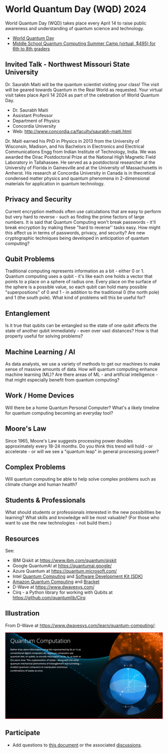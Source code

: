 # World Quantum Day (WQD) 2024

World Quantum Day (WQD) takes place every April 14 to raise public awareness and understanding of quantum science and technology. 

- [World Quantum Day](https://worldquantumday.org/)
- [Middle School Quantum Computing Summer Camp (virtual, $495) for 6th to 8th graders](https://www.qubitbyqubit.org/middle-school-camp)

## Invited Talk - Northwest Missouri State University

Dr. Saurabh Maiti will be the quantum scientist visiting your class! 
The visit will be geared towards Quantum in the Real World as requested. 
Your virtual visit takes place April 14 2024 as part of the celebration of World Quantum Day. 

- Dr. Saurabh Maiti
- Assistant Professor
- Department of Physics
- Concordia University
- Web: <http://www.concordia.ca/faculty/saurabh-maiti.html>

Dr. Maiti earned his PhD in Physics in 2013 from the University of Wisconsin, Madison, and 
his Bachelors in Electronics and Electrical Communications Engg from Indian Institute of Technology, India.
We was awarded the Dirac Postdoctoral Prize at the National High Magnetic Field Laboratory in Tallahassee.
He served as a postdoctoral researcher at the University of Florida in Gainesville and at the University of Massachusetts in Amherst.
His research at Concordia University in Canada is in theoretical condensed matter physics and quantum phenomena in 2-dimensional materials for application in quantum technology.

## Privacy and Security

Current encryption methods often use calculations that are easy to perform but very hard to reverse - such as finding the prime factors of large numbers. It is said that Quantum Computing won't break passwords - it'll break encryption by making these "hard to reverse'' tasks easy. How might this affect us in terms of passwords, privacy, and security? Are new cryptographic techniques being developed in anticipation of quantum computing?

## Qubit Problems

Traditional computing represents information as a bit - either 0 or 1. Quantum computing uses a qubit - it's like each one holds a vector that points to a place on a sphere of radius one. Every place on the surface of the sphere is a possible value, so each qubit can hold many possible "superpositions" of 0 and 1 - in addition to the traditional 0 (the north pole) and 1 (the south pole). What kind of problems will this be useful for? 

## Entanglement

Is it true that qubits can be entangled so the state of one qubit affects the state of another qubit immediately - even over vast distances? How is that property useful for solving problems? 

## Machine Learning / AI

As data analysts, we use a variety of methods to get our machines to make sense of massive amounts of data. How will quantum computing enhance machine learning (ML)? Are there areas of ML - and artificial intelligence - that might especially benefit from quantum computing?

## Work / Home Devices

Will there be a home Quantum Personal Computer?  What's a likely timeline for quantum computing becoming an everyday tool?

## Moore's Law

Since 1965, Moore's Law suggests processing power doubles approximately every 18-24 months. Do you think this trend will hold - or accelerate - or will we see a "quantum leap" in general processing power?

## Complex Problems

Will quantum computing be able to help solve complex problems such as climate change and human health?

## Students & Professionals

What should students or professionals interested in the new possibilities be learning? What skills and knowledge will be most valuable? (For those who want to use the new technologies - not build them.)

## Resources

See:

- IBM Qiskit at <https://www.ibm.com/quantum/qiskit>
- Google QuantumAI at <https://quantumai.google/>
- Azure Quantum at <https://quantum.microsoft.com/>
- Intel [Quantum Computing](https://www.intel.com/content/www/us/en/research/quantum-computing.html) and [Software Development Kit (SDK)](https://www.intel.com/content/www/us/en/developer/tools/quantum-sdk/overview.html)
- [Amazon Quantum Computing](https://aws.amazon.com/what-is/quantum-computing/) and [Bracket](https://aws.amazon.com/braket/)
- D-Wave at <https://www.dwavesys.com/>
- Cirq - a Python library for working with Qubits at <https://github.com/quantumlib/Cirq>

## Illustration

From D-Wave at <https://www.dwavesys.com/learn/quantum-computing/>:

![D-Wave Quantum Computation](images/DWave-QuantumComputation.png)

## Participate

- Add questions to [this document](https://github.com/denisecase/world-quantum-day-2024) or the associated [discussions](https://github.com/denisecase/world-quantum-day-2024/discussions). 
